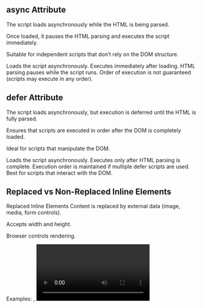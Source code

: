 ## async Attribute
The script loads asynchronously while the HTML is being parsed.

Once loaded, it pauses the HTML parsing and executes the script immediately.

Suitable for independent scripts that don’t rely on the DOM structure.

Loads the script asynchronously.
Executes immediately after loading.
HTML parsing pauses while the script runs.
Order of execution is not guaranteed (scripts may execute in any order).


## defer Attribute
The script loads asynchronously, but execution is deferred until the HTML is fully parsed.

Ensures that scripts are executed in order after the DOM is completely loaded.

Ideal for scripts that manipulate the DOM.

Loads the script asynchronously.
Executes only after HTML parsing is complete.
Execution order is maintained if multiple defer scripts are used.
Best for scripts that interact with the DOM.

## Replaced vs Non-Replaced Inline Elements
Replaced Inline Elements
Content is replaced by external data (image, media, form controls).

Accepts width and height.

Browser controls rendering.

Examples: <img>, <video>, <audio>, <input>, <iframe>.

Non-Replaced Inline Elements
Pure text-based elements directly rendered by the browser.

Does not accept width and height (unless display: inline-block).

Examples: <span>, <a>, <b>, <i>, <u>.